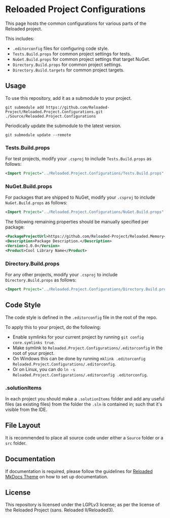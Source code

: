 # Reloaded Project Configurations

This page hosts the common configurations for various parts of the Reloaded project.

This includes:  
- `.editorconfig` files for configuring code style.  
- `Tests.Build.props` for common project settings for tests.  
- `NuGet.Build.props` for common project settings that target NuGet.  
- `Directory.Build.props` for common project settings.  
- `Directory.Build.targets` for common project targets.  

## Usage

To use this repository, add it as a submodule to your project.

```
git submodule add https://github.com/Reloaded-Project/Reloaded.Project.Configurations.git ./Source/Reloaded.Project.Configurations
```

Periodically update the submodule to the latest version.

```
git submodule update --remote
```

### Tests.Build.props

For test projects, modify your `.csproj` to include `Tests.Build.props` as follows:

```xml
<Import Project="../Reloaded.Project.Configurations/Tests.Build.props" />
```

### NuGet.Build.props

For packages that are shipped to NuGet, modify your `.csproj` to include `NuGet.Build.props` as follows:

```xml
<Import Project="../Reloaded.Project.Configurations/NuGet.Build.props" />
```

The following remaining properties should be manually specified per package:
```xml
<PackageProjectUrl>https://github.com/Reloaded-Project/Reloaded.Memory</PackageProjectUrl>
<Description>Package Description.</Description>
<Version>1.0.0</Version>
<Product>Cool Library Name</Product>
```

### Directory.Build.props

For any other projects, modify your `.csproj` to include `Directory.Build.props` as follows:

```xml
<Import Project="../Reloaded.Project.Configurations/Directory.Build.props" />
```

## Code Style

The code style is defined in the `.editorconfig` file in the root of the repo.

To apply this to your project, do the following:

- Enable symlinks for your current project by running `git config core.symlinks true`.
- Make symlink to `Reloaded.Project.Configurations/.editorconfig` in the root of your project.
- On Windows this can be done by running `mklink .editorconfig Reloaded.Project.Configurations/.editorconfig`.
- Or on Linux, you can do `ln -s Reloaded.Project.Configurations/.editorconfig .editorconfig`.

### .solutionItems

In each project you should make a `.solutionItems` folder and add any useful files (as existing files) from the folder
the `.sln` is contained in; such that it's visible from the IDE.

## File Layout

It is recommended to place all source code under either a `Source` folder or a `src` folder.

## Documentation

If documentation is required, please follow the guidelines for [Reloaded MkDocs Theme](https://reloaded-project.github.io/Reloaded.MkDocsMaterial.Themes.R2/Pages/) 
on how to set up documentation.

## License

This repository is licensed under the LGPLv3 license; as per the license of the Reloaded Project (sans. Reloaded
II/Reloaded3).
